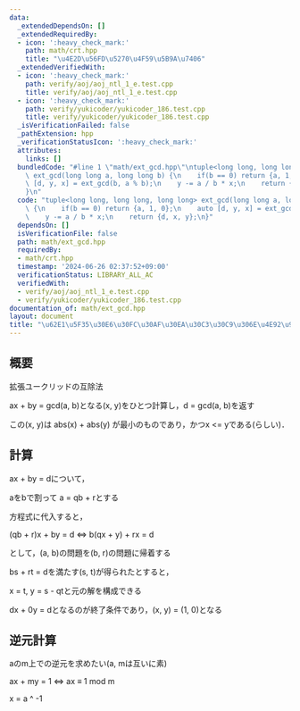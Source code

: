 ```yaml
---
data:
  _extendedDependsOn: []
  _extendedRequiredBy:
  - icon: ':heavy_check_mark:'
    path: math/crt.hpp
    title: "\u4E2D\u56FD\u5270\u4F59\u5B9A\u7406"
  _extendedVerifiedWith:
  - icon: ':heavy_check_mark:'
    path: verify/aoj/aoj_ntl_1_e.test.cpp
    title: verify/aoj/aoj_ntl_1_e.test.cpp
  - icon: ':heavy_check_mark:'
    path: verify/yukicoder/yukicoder_186.test.cpp
    title: verify/yukicoder/yukicoder_186.test.cpp
  _isVerificationFailed: false
  _pathExtension: hpp
  _verificationStatusIcon: ':heavy_check_mark:'
  attributes:
    links: []
  bundledCode: "#line 1 \"math/ext_gcd.hpp\"\ntuple<long long, long long, long long>\
    \ ext_gcd(long long a, long long b) {\n    if(b == 0) return {a, 1, 0};\n    auto\
    \ [d, y, x] = ext_gcd(b, a % b);\n    y -= a / b * x;\n    return {d, x, y};\n\
    }\n"
  code: "tuple<long long, long long, long long> ext_gcd(long long a, long long b)\
    \ {\n    if(b == 0) return {a, 1, 0};\n    auto [d, y, x] = ext_gcd(b, a % b);\n\
    \    y -= a / b * x;\n    return {d, x, y};\n}"
  dependsOn: []
  isVerificationFile: false
  path: math/ext_gcd.hpp
  requiredBy:
  - math/crt.hpp
  timestamp: '2024-06-26 02:37:52+09:00'
  verificationStatus: LIBRARY_ALL_AC
  verifiedWith:
  - verify/aoj/aoj_ntl_1_e.test.cpp
  - verify/yukicoder/yukicoder_186.test.cpp
documentation_of: math/ext_gcd.hpp
layout: document
title: "\u62E1\u5F35\u30E6\u30FC\u30AF\u30EA\u30C3\u30C9\u306E\u4E92\u9664\u6CD5"
---
```


## 概要

拡張ユークリッドの互除法

ax + by = gcd(a, b)となる(x, y)をひとつ計算し，d = gcd(a, b)を返す

この(x, y)は abs(x) + abs(y) が最小のものであり，かつx <= yである(らしい)．

## 計算

ax + by = dについて，

aをbで割って a = qb + rとする

方程式に代入すると，

(qb + r)x + by = d ⇔ b(qx + y) + rx = d

として，(a, b)の問題を(b, r)の問題に帰着する

bs + rt = dを満たす(s, t)が得られたとすると，

x = t, y = s - qtと元の解を構成できる

dx + 0y = dとなるのが終了条件であり，(x, y) = (1, 0)となる

## 逆元計算
aのm上での逆元を求めたい(a, mは互いに素)

ax + my = 1 ⇔ ax ≡ 1 mod m

x = a ^ -1